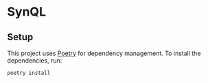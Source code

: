 # SynQL

## Setup 

This project uses [Poetry](https://python-poetry.org/) for dependency management. To install the dependencies, run:

```bash
poetry install
```